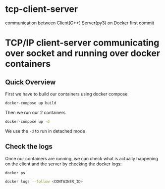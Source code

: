# tcp-client-server
communication between Client(C++) Server(py3) on Docker 
first commit
# TCP/IP client-server communicating over socket and running over docker containers


## Quick Overview

First we have to build our containers using docker compose
```sh
docker-compose up build
```
Then we run our 2 containers
```sh
docker-compose up -d
```
We use the `-d` to run in detached mode

## Check the logs
Once our containers are running, we can check what is actually happening on the client and the server by checking the docker logs:

```sh
docker ps
```

```sh
docker logs --follow <CONTAINER_ID>
```
